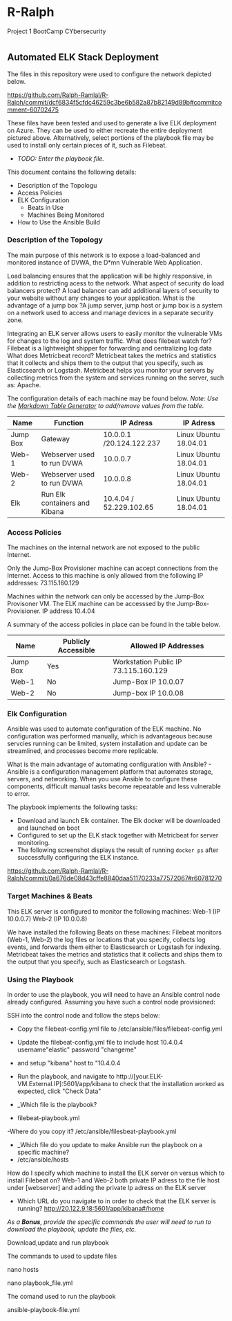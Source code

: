 # R-Ralph
Project 1 BootCamp CYbersecurity
#
## Automated ELK Stack Deployment

The files in this repository were used to configure the network depicted below.

https://github.com/Ralph-Ramlal/R-Ralph/commit/dcf6834f5cfdc46259c3be6b582a87b82149d89b#commitcomment-60702475

These files have been tested and used to generate a live ELK deployment on Azure. They can be used to either recreate the entire deployment pictured above. Alternatively, select portions of the playbook file may be used to install only certain pieces of it, such as Filebeat.

  - _TODO: Enter the playbook file._

This document contains the following details:
- Description of the Topologu
- Access Policies
- ELK Configuration
  - Beats in Use
  - Machines Being Monitored
- How to Use the Ansible Build


### Description of the Topology

The main purpose of this network is to expose a load-balanced and monitored instance of DVWA, the D*mn Vulnerable Web Application.

Load balancing ensures that the application will be highly responsive, in addition to restricting acess to the network.
What aspect of security do load balancers protect? A load balancer can add additional layers of security to your website without any changes to your application. What is the advantage of a jump box ?A jump server, jump host or jump box is a system on a network used to access and manage devices in a separate security zone. 

Integrating an ELK server allows users to easily monitor the vulnerable VMs for changes to the log and system traffic.
What does filebeat watch for? Filebeat is a lightweight shipper for forwarding and centralizing log data
What does Metricbeat record? Metricbeat takes the metrics and statistics that it collects and ships them to the output that you specify, such as Elasticsearch or Logstash. Metricbeat helps you monitor your servers by collecting metrics from the system and services running on the server, such as: Apache.

The configuration details of each machine may be found below.
_Note: Use the [Markdown Table Generator](http://www.tablesgenerator.com/markdown_tables) to add/remove values from the table_.

| Name    |            Function            |      IP Adress            |      IP Adress         |
|---------|--------------------------------|---------------------------|------------------------|
| Jump Box| Gateway                        |  10.0.0.1 /20.124.122.237 | Linux Ubuntu 18.04.01  |          
| Web-1   | Webserver used to run DVWA     |  10.0.0.7                 | Linux Ubuntu 18.04.01  |       
| Web-2   | Webserver used to run DVWA     |  10.0.0.8                 | Linux Ubuntu 18.04.01  |
| Elk     | Run Elk containers and Kibana  |  10.4.04 / 52.229.102.65  | Linux Ubuntu 18.04.01  | 

### Access Policies

The machines on the internal network are not exposed to the public Internet. 

Only the Jump-Box Provisioner machine can accept connections from the Internet. Access to this machine is only allowed from the following IP addresses:
73.115.160.129

Machines within the network can only be accessed by the Jump-Box Provisoner VM.
The ELK machine can be accesssed by the Jump-Box-Provisioner. IP address 10.4.04

A summary of the access policies in place can be found in the table below.

| Name     | Publicly Accessible |      Allowed IP Addresses            |
|----------|---------------------|--------------------------------------|
| Jump Box | Yes                 | Workstation Public IP 73.115.160.129 |
| Web-1    | No                  |  Jump-Box IP 10.0.07                 |
| Web-2    | No                  |  Jump-box IP 10.0.08                 |

### Elk Configuration

Ansible was used to automate configuration of the ELK machine. No configuration was performed manually, which is advantageous because servcies running can be limited, system installation and update can be streamlined, and processes become more replicable.

What is the main advantage of automating configuration with Ansible? - Ansible is a configuration management platform that automates storage, servers, and networking. When you use Ansible to configure these components, difficult manual tasks become repeatable and less vulnerable to error.

The playbook implements the following tasks:

- Download and launch Elk container. The Elk docker will be downloaded and launched on boot
- Configured to set up the ELK stack together with Metricbeat for server monitoring.
- The following screenshot displays the result of running `docker ps` after successfully configuring the ELK instance.

https://github.com/Ralph-Ramlal/R-Ralph/commit/0a676de08d43cffe8840daa51170233a77572067#r60781270

### Target Machines & Beats
This ELK server is configured to monitor the following machines:
Web-1 (IP 10.0.0.7) Web-2 (IP 10.0.0.8)

We have installed the following Beats on these machines:
Filebeat monitors (Web-1, Web-2) the log files or locations that you specify, collects log events, and forwards them either to Elasticsearch or Logstash for indexing.
Metricbeat takes the metrics and statistics that it collects and ships them to the output that you specify, such as Elasticsearch or Logstash.

### Using the Playbook
In order to use the playbook, you will need to have an Ansible control node already configured. Assuming you have such a control node provisioned: 

SSH into the control node and follow the steps below:
- Copy the filebeat-config.yml file to /etc/ansible/files/filebeat-config.yml 
- Update the filebeat-config.yml file to include host 10.4.0.4 username"elastic" password "changeme"
- and setup "kibana" host to "10.4.0.4
- Run the playbook, and navigate to http://[your.ELK-VM.External.IP]:5601/app/kibana to check that the installation worked as expected, click "Check Data"

- _Which file is the playbook? 
- filebeat-playbook.yml

-Where do you copy it?
/etc/ansible/filesbeat-playbook.yml

- _Which file do you update to make Ansible run the playbook on a specific machine?
- /etc/ansible/hosts

 How do I specify which machine to install the ELK server on versus which to install Filebeat on?
 Web-1 and Web-2 both private IP adress to the file host under [webserver] and  adding the private Ip adress on the ELK server
 
- Which URL do you navigate to in order to check that the ELK server is running?
  http://20.122.9.18:5601/app/kibana#/home

_As a **Bonus**, provide the specific commands the user will need to run to download the playbook, update the files, etc._

Download,update and run playbook



The commands to used to update files

nano hosts

nano playbook_file.yml


The comand used to run the playbook

ansible-playbook-file.yml

